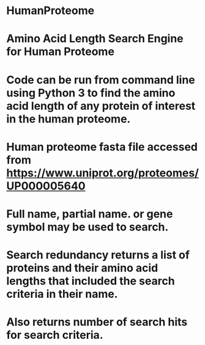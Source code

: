 # HumanProteome
# Amino Acid Length Search Engine for Human Proteome

# Code can be run from command line using Python 3 to find the amino acid length of any protein of interest in the human proteome. 
# Human proteome fasta file accessed from https://www.uniprot.org/proteomes/UP000005640
# Full name, partial name. or gene symbol may be used to search.
# Search redundancy returns a list of proteins and their amino acid lengths that included the search criteria in their name.
# Also returns number of search hits for search criteria.
